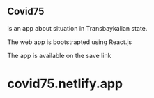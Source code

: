 ## Covid75

is an app about situation in Transbaykalian state.

The web app is bootstrapted using React.js

The app is available on the save link

# covid75.netlify.app

